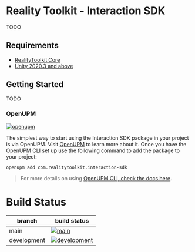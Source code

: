 # Reality Toolkit - Interaction SDK

TODO

## Requirements

- [RealityToolkit.Core](https://github.com/realitycollective/com.realitytoolkit.core)
- [Unity 2020.3 and above](https://unity.com/)

## Getting Started

TODO

### OpenUPM

[![openupm](https://img.shields.io/npm/v/com.realitytoolkit.interaction-sdk?label=openupm&registry_uri=https://package.openupm.com)](https://openupm.com/packages/com.realitytoolkit.interaction-sdk/)

The simplest way to start using the Interaction SDK package in your project is via OpenUPM. Visit [OpenUPM](https://openupm.com/docs/) to learn more about it. Once you have the OpenUPM CLI set up use the following command to add the package to your project:

```
openupm add com.realitytoolkit.interaction-sdk
```

> For more details on using [OpenUPM CLI, check the docs here](https://github.com/openupm/openupm-cli#installation).

# Build Status

| branch | build status |
| --- | --- |
| main | [![main](https://github.com/realitycollective/com.realitytoolkit.interaction-sdk/actions/workflows/buildupmpackages.yml/badge.svg?branch=main)](https://github.com/realitycollective/com.realitytoolkit.interaction-sdk/actions/workflows/buildupmpackages.yml) |
| development | [![development](https://github.com/realitycollective/com.realitytoolkit.interaction-sdk/actions/workflows/buildupmpackages.yml/badge.svg?branch=development)](https://github.com/realitycollective/com.realitytoolkit.interaction-sdk/actions/workflows/buildupmpackages.yml) |

